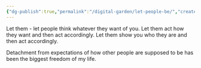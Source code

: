 ```yaml
---
{"dg-publish":true,"permalink":"/digital-garden/let-people-be/","created":"2025-07-23T00:30:48.034-05:00","updated":"2025-07-23T00:31:33.850-05:00"}
---
```


Let them - let people think whatever they want of you. Let them act how they want and then act accordingly. Let them show you who they are and then act accordingly. 

Detachment from expectations of how other people are supposed to be has been the biggest freedom of my life.